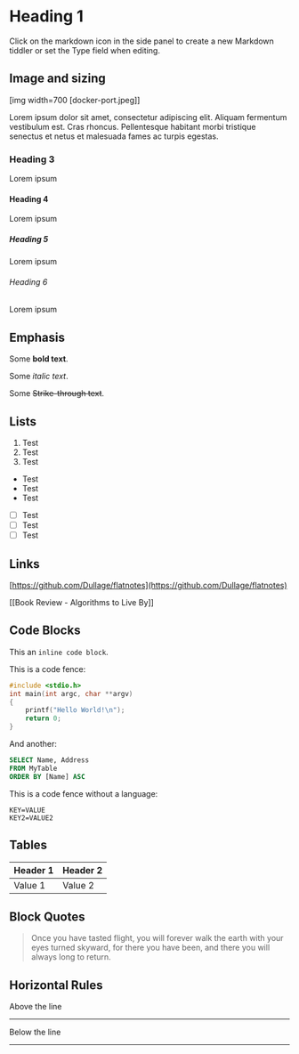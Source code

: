 # Heading 1

Click on the markdown icon in the side panel to create a new Markdown tiddler or set the Type field when editing.

## Image and sizing

[img width=700 [docker-port.jpeg]]
  
Lorem ipsum dolor sit amet, consectetur adipiscing elit. Aliquam fermentum vestibulum est. Cras rhoncus. Pellentesque habitant morbi tristique senectus et netus et malesuada fames ac turpis egestas.

### Heading 3
  
Lorem ipsum

#### Heading 4
  
Lorem ipsum

##### Heading 5
  
Lorem ipsum

###### Heading 6
  
Lorem ipsum

## Emphasis
  
Some **bold text**.
  
Some *italic text*.
  
Some ~~Strike-through text~~.

## Lists
  
  1. Test
  2. Test
  3. Test
  
  * Test
  * Test
  * Test
  
  * [ ] Test
  * [ ] Test
  * [ ] Test

## Links
  
[https://github.com/Dullage/flatnotes](https://github.com/Dullage/flatnotes)

[[Book Review - Algorithms to Live By]]

## Code Blocks
  
This an `inline code block`.

This is a code fence:

```c
#include <stdio.h>
int main(int argc, char **argv) 
{
    printf("Hello World!\n");
    return 0;
}
```
  
And another:
  
```sql
SELECT Name, Address
FROM MyTable
ORDER BY [Name] ASC
```
  
This is a code fence without a language:
  
```text
KEY=VALUE
KEY2=VALUE2
```
## Tables
  
| Header 1 | Header 2 |
| ------------ | ------------- |
| Value 1 | Value 2 |

## Block Quotes
  
> Once you have tasted flight, you will forever walk the earth with your eyes turned skyward, for there you have been, and there you will always long to return.
  

## Horizontal Rules

Above the line

---

Below the line

---